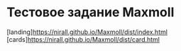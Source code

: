 # Тестовое задание Maxmoll
[landing]https://nirall.github.io/Maxmoll/dist/index.html
[cards]https://nirall.github.io/Maxmoll/dist/card.html
